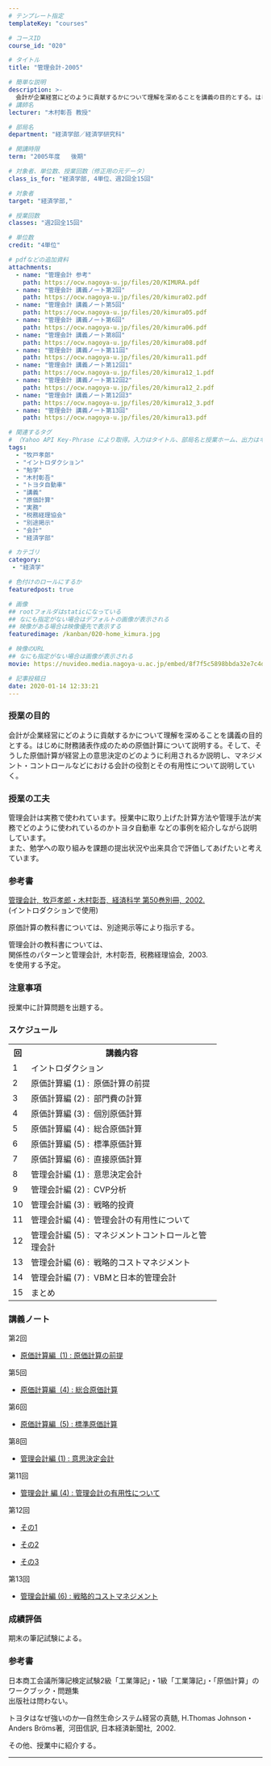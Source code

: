 ```yaml
---
# テンプレート指定
templateKey: "courses"

# コースID
course_id: "020"

# タイトル
title: "管理会計-2005"

# 簡単な説明
description: >-
  会計が企業経営にどのように貢献するかについて理解を深めることを講義の目的とする。はじめに財務諸表作成のための原価計算について説明する。そして、そうした原価計算が経営上の意思決定のどのように利用されるか説明し、マネジメント・コントロールなどにおける会計の役割とその有用性について説明していく。 ....
# 講師名
lecturer: "木村彰吾 教授"

# 部局名
department: "経済学部／経済学研究科"

# 開講時限
term: "2005年度	後期"

# 対象者、単位数、授業回数（修正用の元データ）
class_is_for: "経済学部, 4単位、週2回全15回"

# 対象者
target: "経済学部,"

# 授業回数
classes: "週2回全15回"

# 単位数
credit: "4単位"

# pdfなどの追加資料
attachments:
  - name: "管理会計 参考" 
    path: https://ocw.nagoya-u.jp/files/20/KIMURA.pdf
  - name: "管理会計 講義ノート第2回" 
    path: https://ocw.nagoya-u.jp/files/20/kimura02.pdf
  - name: "管理会計 講義ノート第5回" 
    path: https://ocw.nagoya-u.jp/files/20/kimura05.pdf
  - name: "管理会計 講義ノート第6回" 
    path: https://ocw.nagoya-u.jp/files/20/kimura06.pdf
  - name: "管理会計 講義ノート第8回" 
    path: https://ocw.nagoya-u.jp/files/20/kimura08.pdf
  - name: "管理会計 講義ノート第11回" 
    path: https://ocw.nagoya-u.jp/files/20/kimura11.pdf
  - name: "管理会計 講義ノート第12回1" 
    path: https://ocw.nagoya-u.jp/files/20/kimura12_1.pdf
  - name: "管理会計 講義ノート第12回2" 
    path: https://ocw.nagoya-u.jp/files/20/kimura12_2.pdf
  - name: "管理会計 講義ノート第12回3" 
    path: https://ocw.nagoya-u.jp/files/20/kimura12_3.pdf
  - name: "管理会計 講義ノート第13回" 
    path: https://ocw.nagoya-u.jp/files/20/kimura13.pdf

# 関連するタグ
# （Yahoo API Key-Phrase により取得。入力はタイトル、部局名と授業ホーム、出力はキーフレーズ（tags））
tags:
  - "牧戸孝郎"
  - "イントロダクション"
  - "勉学"
  - "木村彰吾"
  - "トヨタ自動車"
  - "講義"
  - "原価計算"
  - "実務"
  - "税務経理協会"
  - "別途掲示"
  - "会計"
  - "経済学部"

# カテゴリ
category:
 - "経済学"

# 色付けのロールにするか
featuredpost: true

# 画像
## rootフォルダはstaticになっている
## なにも指定がない場合はデフォルトの画像が表示される
## 映像がある場合は映像優先で表示する
featuredimage: /kanban/020-home_kimura.jpg

# 映像のURL
## なにも指定がない場合は画像が表示される
movie: https://nuvideo.media.nagoya-u.ac.jp/embed/8f7f5c5898bbda32e7c4d49c865e1f4f6eaddddc

# 記事投稿日
date: 2020-01-14 12:33:21
---
```


### 授業の目的

会計が企業経営にどのように貢献するかについて理解を深めることを講義の目的とする。はじめに財務諸表作成のための原価計算について説明する。そして、そうした原価計算が経営上の意思決定のどのように利用されるか説明し、マネジメント・コントロールなどにおける会計の役割とその有用性について説明していく。


### 授業の工夫

管理会計は実務で使われています。授業中に取り上げた計算方法や管理手法が実務でどのように使われているのかトヨタ自動車 などの事例を紹介しながら説明しています。  
また、勉学への取り組みを課題の提出状況や出来具合で評価してあげたいと考えています。





### 参考書

[管理会計, &nbsp;牧戸孝郎・木村彰吾, &nbsp;経済科学&nbsp;第50巻別冊, &nbsp;2002.](https://ocw.nagoya-u.jp/files/20/KIMURA.pdf)   
(イントロダクションで使用) 

原価計算の教科書については、別途掲示等により指示する。

管理会計の教科書については、  
関係性のパターンと管理会計, &nbsp;木村彰吾, &nbsp;税務経理協会, &nbsp;2003.  
を使用する予定。

### 注意事項

授業中に計算問題を出題する。


<h3>スケジュール</h3>
<table width="455" class="basic">
<tbody>
<tr>
  <th nowrap="nowrap" class="center" width="20">回</th>
  <th class="center" width="360">講義内容</th>
</tr>
<tr>
  <td nowrap="nowrap" class="center" width="20">1</td>
  <td class="left" width="360">イントロダクション</td>
</tr>
<tr>
  <td nowrap="nowrap" class="center" width="20">2</td>
  <td class="left" width="360">原価計算編&nbsp;(1)&nbsp;:
&nbsp;原価計算の前提</td>
</tr>
<tr>
  <td nowrap="nowrap" class="center" width="20">3</td>
  <td class="left" width="360">原価計算編&nbsp;(2)&nbsp;:
&nbsp;部門費の計算</td>
</tr>
<tr>
  <td nowrap="nowrap" class="center" width="20">4</td>
  <td class="left" width="360">原価計算編&nbsp;(3)&nbsp;:
&nbsp;個別原価計算</td>
</tr>
<tr>
  <td nowrap="nowrap" class="center" width="20">5</td>
  <td class="left" width="360">原価計算編&nbsp;(4)&nbsp;:
&nbsp;総合原価計算</td>
</tr>
<tr>
  <td nowrap="nowrap" class="center" width="20">6</td>
  <td class="left" width="360">原価計算編&nbsp;(5)&nbsp;:
&nbsp;標準原価計算</td>
</tr>
<tr>
  <td nowrap="nowrap" class="center" width="20">7</td>
  <td class="left" width="360">原価計算編&nbsp;(6)&nbsp;:
&nbsp;直接原価計算</td>
</tr>
<tr>
  <td nowrap="nowrap" class="center" width="20">8</td>
  <td class="left" width="360">管理会計編&nbsp;(1)&nbsp;:
&nbsp;意思決定会計</td>
</tr>
<tr>
  <td nowrap="nowrap" class="center" width="20">9</td>
  <td class="left" width="360">管理会計編&nbsp;(2)&nbsp;:
&nbsp;CVP分析</td>
</tr>
<tr>
  <td nowrap="nowrap" class="center" width="20">10</td>
  <td class="left" width="360">管理会計編&nbsp;(3)&nbsp;:
&nbsp;戦略的投資</td>
</tr>
<tr>
  <td nowrap="nowrap" class="center" width="20">11</td>
  <td class="left" width="360">管理会計編&nbsp;(4)&nbsp;:
&nbsp;管理会計の有用性について</td>
</tr>
<tr>
  <td nowrap="nowrap" class="center" width="20">12</td>
  <td class="left" width="360">管理会計編&nbsp;(5)&nbsp;:
&nbsp;マネジメントコントロールと管理会計</td>
</tr>
<tr>
  <td nowrap="nowrap" class="center" width="20">13</td>
  <td class="left" width="360">管理会計編&nbsp;(6)&nbsp;:
&nbsp;戦略的コストマネジメント</td>
</tr>
<tr>
  <td nowrap="nowrap" class="center" width="20">14</td>
  <td class="left" width="360">管理会計編&nbsp;(7)&nbsp;:
&nbsp;VBMと日本的管理会計</td>
</tr>
<tr>
  <td nowrap="nowrap" class="center" width="20">15</td>
  <td class="left" width="360">まとめ</td>
</tr>
</tbody>
</table>


### 講義ノート

第2回

- [原価計算編 &nbsp;(1)&nbsp;:&nbsp;原価計算の前提](https://ocw.nagoya-u.jp/files/20/kimura02.pdf) 

第5回

- [原価計算編 &nbsp;(4)&nbsp;:&nbsp;総合原価計算](https://ocw.nagoya-u.jp/files/20/kimura05.pdf) 

第6回

- [原価計算編 &nbsp;(5)&nbsp;:&nbsp;標準原価計算](https://ocw.nagoya-u.jp/files/20/kimura06.pdf) 

第8回

- [管理会計編&nbsp;(1)&nbsp;:&nbsp;意思決定会計](https://ocw.nagoya-u.jp/files/20/kimura08.pdf) 

第11回

- [管理会計 編&nbsp;(4)&nbsp;:&nbsp;管理会計の有用性について](https://ocw.nagoya-u.jp/files/20/kimura11.pdf) 

第12回

- [その1](https://ocw.nagoya-u.jp/files/20/kimura12_1.pdf) 

- [その2](https://ocw.nagoya-u.jp/files/20/kimura12_2.pdf) 

- [その3](https://ocw.nagoya-u.jp/files/20/kimura12_3.pdf) 

第13回

- [管理会計編&nbsp;(6)&nbsp;:&nbsp;戦略的コストマネジメント](https://ocw.nagoya-u.jp/files/20/kimura13.pdf) 





### 成績評価

期末の筆記試験による。


<h3>参考書</h3>
<p>日本商工会議所簿記検定試験2級「工業簿記」・1級「工業簿記」・「原価計算」のワークブック・問題集<br>
出版社は問わない。</p>

<p>トヨタはなぜ強いのか—自然生命システム経営の真髄,&nbsp;H.Thomas&nbsp;Johnson・
Anders&nbsp;Br&#246;ms著, &nbsp;河田信訳,&nbsp;日本経済新聞社, &nbsp;2002.</p>
<p>その他、授業中に紹介する。</p>


-----